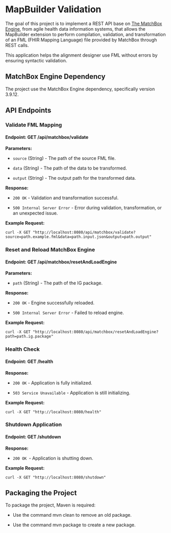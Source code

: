 # MapBuilder Validation

The goal of this project is to implement a REST API base on [The MatchBox Engine](https://github.com/ahdis/matchbox), from agile health data information systems,  that allows the MapBuilder extension to perform compilation, validation, and transformation of an FML (FHIR Mapping Language) file provided by MatchBox through REST calls.

This application helps the alignment designer use FML without errors by ensuring syntactic validation.


## MatchBox Engine Dependency

The project use the MatchBox Engine dependency, specifically version 3.9.12.

## API Endpoints

### Validate FML Mapping

#### Endpoint: GET /api/matchbox/validate

**Parameters:**

- ```source``` (String) - The path of the source FML file.

- ```data``` (String) - The path of the data to be transformed.

- ```output``` (String) - The output path for the transformed data.

**Response:**

- ```200 OK``` - Validation and transformation successful.

- ```500 Internal Server Error``` - Error during validation, transformation, or an unexpected issue.

**Example Request:**

```shell
curl -X GET "http://localhost:8080/api/matchbox/validate?source=path.example.fml&data=path.input.json&output=path.output"
```
### Reset and Reload MatchBox Engine

#### Endpoint: GET /api/matchbox/resetAndLoadEngine

**Parameters:**

- ```path``` (String) - The path of the IG package.

**Response:**

- ```200 OK``` - Engine successfully reloaded.

- ```500 Internal Server Error``` - Failed to reload engine.

**Example Request:**

```shell
curl -X GET "http://localhost:8080/api/matchbox/resetAndLoadEngine?path=path.ig.package"
```

### Health Check

#### Endpoint: GET /health

**Response:**

- ```200 OK``` - Application is fully initialized.

- ```503 Service Unavailable``` - Application is still initializing.

**Example Request:**

```shell
curl -X GET "http://localhost:8080/health"
```

### Shutdown Application

#### Endpoint: GET /shutdown

**Response:**

- ```200 OK ```- Application is shutting down.

**Example Request:**

```shell
curl -X GET "http://localhost:8080/shutdown"
```


## Packaging the Project

To package the project, Maven is required:

- Use the command mvn clean to remove an old package.

- Use the command mvn package to create a new package.
